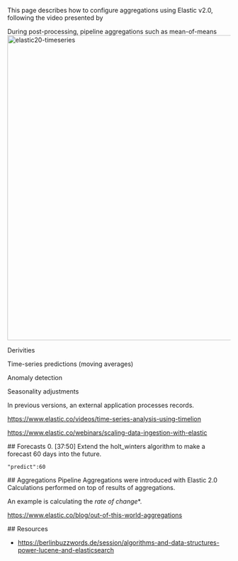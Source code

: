This page describes how to configure aggregations using Elastic v2.0, following the video presented by

During post-processing, pipeline aggregations such as mean-of-means
<img width="688" alt="elastic20-timeseries" src="https://cloud.githubusercontent.com/assets/300046/11342759/2ae0ce00-91c6-11e5-8b67-e5a91083c4a4.png">

 Derivities
  
  Time-series predictions (moving averages)
  
  Anomaly detection
  
  Seasonality adjustments
  
  In previous versions, an external application processes records.

  https://www.elastic.co/videos/time-series-analysis-using-timelion
  
  https://www.elastic.co/webinars/scaling-data-ingestion-with-elastic

<a id="Forecasts">
## Forecasts</a>
0. [37:50] Extend the holt_winters algorithm to make a forecast 60 days into the future.

 ```
 "predict":60
 ```
 
<a id="Aggregations">
## Aggregations</a>
Pipeline Aggregations were introduced with Elastic 2.0
Calculations performed on top of results of aggregations.

An example is calculating the *rate of change**.

https://www.elastic.co/blog/out-of-this-world-aggregations

<a id="Resources">
## Resources</a>

  * https://berlinbuzzwords.de/session/algorithms-and-data-structures-power-lucene-and-elasticsearch
